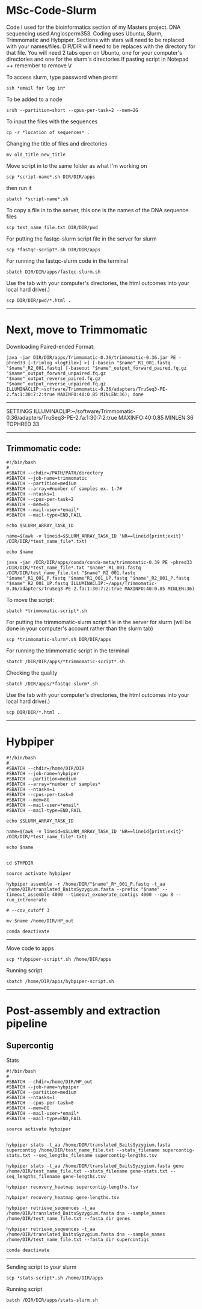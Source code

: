 # MSc-Code-Slurm
Code I used for the bioinformatics section of my Masters project. DNA sequencing used Angiosperm353. Coding uses Ubuntu, Slurm, Trimmomatic and Hybpiper.
Sections with stars will need to be replaced with your names/files.
DIR/DIR will need to be replaces with the directory for that file.
You will need 2 tabs open on Ubuntu, one for your computer's directories and one for the slurm's directories 
If pasting script in Notepad ++ remember to remove \r

To access slurm, type password when promt
```
ssh *email for log in*
```

To be added to a node
```
srsh --partition=short --cpus-per-task=2 --mem=2G
```

To input the files with the sequences
```
cp -r *location of sequences* .
```

Changing the title of files and directories
```
mv old_title new_title
```

Move script in to the same folder as what I'm working on 
```
scp *script-name*.sh DIR/DIR/apps
```

then run it
```
sbatch *script-name*.sh
```

To copy a file in to the server, this one is the names of the DNA sequence files
```
scp test_name_file.txt DIR/DIR/pwd
```

For putting the fastqc-slurm script file in the server for slurm
```
scp *fastqc-script*.sh DIR/DIR/apps
```

For running the fastqc-slurm code in the terminal
```
sbatch DIR/DIR/apps/fastqc-slurm.sh
```

Use the tab with your computer's directories, the html outcomes into your local hard drive(.) 
```
scp DIR/DIR/pwd/*.html .
```
--------------------------------------------------------------------------------------------------------------------------
# Next, move to Trimmomatic

Downloading Paired-ended Format:
```
java -jar DIR/DIR/apps/Trimmomatic-0.36/trimmomatic-0.36.jar PE -phred33 [-trimlog <logFile>] >] [-basein "$name"_R1_001.fastq "$name"_R2_001.fastq] [-baseout "$name"_output_forward_paired.fq.gz "$name"_output_forward_unpaired.fq.gz "$name"_output_reverse_paired.fq.gz "$name"_output_reverse_unpaired.fq.gz ILLUMINACLIP:~software/Trimmomatic-0.36/adapters/TruSeq3-PE-2.fa:1:30:7:2:true MAXINFO:40:0.85 MINLEN:36); done
```
-------------------------------------------------
SETTINGS
ILLUMINACLIP:~/software/Trimmomatic-0.36/adapters/TruSeq3-PE-2.fa:1:30:7:2:true
MAXINFO:40:0.85 
MINLEN:36
TOPHRED 33 

-----------------------
## Trimmomatic code:
```
#!/bin/bash
#
#SBATCH --chdir=/PATH/PATH/directory
#SBATCH --job-name=trimmomatic
#SBATCH --partition=medium
#SBATCH --array=#number of samples ex. 1-7#
#SBATCH --ntasks=1
#SBATCH --cpus-per-task=2
#SBATCH --mem=8G
#SBATCH --mail-user=*email*
#SBATCH --mail-type=END,FAIL

echo $SLURM_ARRAY_TASK_ID

name=$(awk -v lineid=$SLURM_ARRAY_TASK_ID 'NR==lineid{print;exit}' /DIR/DIR/*test_name_file*.txt)

echo $name

java -jar /DIR/DIR/apps/conda/conda-meta/trimmomatic-0.39 PE -phred33 /DIR/DIR/*test_name_file*.txt "$name"_R1_001.fastq /DIR/DIR/test_name_file.txt "$name"_R2_001.fastq "$name"_R1_001_P.fastq "$name"R1_001_UP.fastq "$name"_R2_001_P.fastq "$name"_R2_001_UP.fastq ILLUMINACLIP:~/apps/Trimmomatic-0.36/adapters/TruSeq3-PE-2.fa:1:30:7:2:true MAXINFO:40:0.85 MINLEN:36)
```

To move the script:
```
sbatch *trimmomatic-script*.sh
```

For putting the trimmomatic-slurm script file in the server for slurm (will be done in your computer's account rather than the slurm tab)
 ```
 scp *trimmomatic-slurm*.sh DIR/DIR/apps
```

For running the trimmomatic script in the terminal
```
sbatch /DIR/DIR/apps/*trimmomatic-script*.sh
```

Checking the quality
```
sbatch /DIR/apps/*fastqc-slurm*.sh
```

Use the tab with your computer's directories, the html outcomes into your local hard drive(.) 
```
scp DIR/DIR/*.html .
```

----------------------------------------------------------
# Hybpiper

```
#!/bin/bash
#
#SBATCH --chdir=/home/DIR/DIR
#SBATCH --job-name=hybpiper
#SBATCH --partition=medium      
#SBATCH --array=*number of samples*   
#SBATCH --ntasks=1
#SBATCH --cpus-per-task=8
#SBATCH --mem=8G
#SBATCH --mail-user=*email*
#SBATCH --mail-type=END,FAIL

echo $SLURM_ARRAY_TASK_ID

name=$(awk -v lineid=$SLURM_ARRAY_TASK_ID 'NR==lineid{print;exit}' /DIR/DIR/*test_name_file*.txt)

echo $name


cd $TMPDIR

source activate hybpiper

hybpiper assemble -r /home/DIR/"$name"_R*_001_P.fastq -t_aa /home/DIR/translated_BaitsSyzygium.fasta --prefix "$name" --timeout_assemble 4000 --timeout_exonerate_contigs 4000 --cpu 8 --run_intronerate

# --cov_cutoff 3

mv $name /home/DIR/HP_out

conda deactivate
```
---------------------
Move code to apps
```
scp *hybpiper-script*.sh /home/DIR/apps
```

Running script
```
sbatch /home/DIR/apps/hybpiper-script.sh
```

----------------------------------------
# Post-assembly and extraction pipeline 
## Supercontig

Stats
```
#!/bin/bash
#
#SBATCH --chdir=/home/DIR/HP_out
#SBATCH --job-name=hybpiper
#SBATCH --partition=medium      
#SBATCH --ntasks=1
#SBATCH --cpus-per-task=8
#SBATCH --mem=8G
#SBATCH --mail-user=*email*
#SBATCH --mail-type=END,FAIL

source activate hybpiper


hybpiper stats -t_aa /home/DIR/translated_BaitsSyzygium.fasta supercontig /home/DIR/test_name_file.txt --stats_filename supercontig-stats.txt --seq_lengths_filename supercontig-lengths.tsv

hybpiper stats -t_aa /home/DIR/translated_BaitsSyzygium.fasta gene /home/DIR/test_name_file.txt --stats_filename gene-stats.txt --seq_lengths_filename gene-lengths.tsv

hybpiper recovery_heatmap supercontig-lengths.tsv

hybpiper recovery_heatmap gene-lengths.tsv

hybpiper retrieve_sequences -t_aa /home/DIR/translated_BaitsSyzygium.fasta dna --sample_names /home/DIR/test_name_file.txt --fasta_dir genes

hybpiper retrieve_sequences -t_aa /home/DIR/translated_BaitsSyzygium.fasta dna --sample_names /home/DIR/test_name_file.txt --fasta_dir supercontigs

conda deactivate
```
-------
Sending script to your slurm
```
scp *stats-script*.sh /home/DIR/apps
```

Running script
```
batch /DIR/DIR/apps/stats-slurm.sh
```


